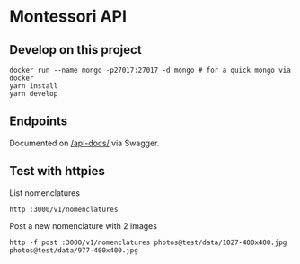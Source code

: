 # Montessori API

## Develop on this project

```
docker run --name mongo -p27017:27017 -d mongo # for a quick mongo via docker
yarn install
yarn develop
```

## Endpoints

Documented on [/api-docs/](https://montessori-ressources-api.herokuapp.com/api-docs/)
via Swagger.

## Test with httpies

List nomenclatures

```
http :3000/v1/nomenclatures
```

Post a new nomenclature with 2 images

```
http -f post :3000/v1/nomenclatures photos@test/data/1027-400x400.jpg photos@test/data/977-400x400.jpg
```
